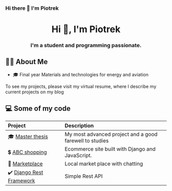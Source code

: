 ### Hi there 👋 I'm Piotrek

<!--
**SkowronPiotr/SkowronPiotr** is a ✨ _special_ ✨ repository because its `README.md` (this file) appears on your GitHub profile.

Here are some ideas to get you started:

- 🔭 I’m currently working on ...
- 🌱 I’m currently learning ...
- 👯 I’m looking to collaborate on ...
- 🤔 I’m looking for help with ...
- 💬 Ask me about ...
- 📫 How to reach me: ...
- 😄 Pronouns: ...
- ⚡ Fun fact: ...
-->
<h1 align="center">Hi 👋, I'm Piotrek</h1>
<h3 align="center">I'm a student and programming passionate.</h3>

## 🙋‍♂️ About Me
- 🎓 Final year Materials and technologies for energy and aviation


To see my projects, please visit my virtual resume, where I describe my current projects on my blog

## 💻 Some of my code
|**Project**|**Description**|
|:----------|:----|
| 🎓 [Master thesis](https://github.com/SkowronPiotr/praca-magisterska) | My most advanced project and a good farewell to studies |
| :heavy_dollar_sign: [ABC shopping](https://github.com/SkowronPiotr/ecom) | Ecommerce site built with Django and JavaScript. |
| :dart: [Marketplace](https://github.com/SkowronPiotr/sklep) | Local market place with chatting |
| :heavy_check_mark: [Django Rest Framework](https://github.com/SkowronPiotr/Drf/tree/main/mysite) | Simple Rest API |


<!--| 📝 [Virtual Resume](https://github.com...) | A resume site with all of my important projects which are fully described. |-->

